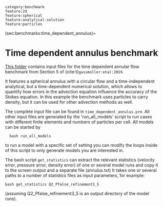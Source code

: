 ```{tags}
category:benchmark
feature:2d
feature:spherical
feature:analytical-solution
feature:particles
```

(sec:benchmarks:time_dependent_annulus)=
# Time dependent annulus benchmark

[This folder](https://github.com/geodynamics/aspect/tree/main/benchmarks/time_dependent_annulus)
contains input files for the time dependent annular flow benchmark from Section 5 of
{cite:t}`gassmoller:etal:2019`.

It features a spherical annulus with a circular flow and a
time-independent analytical, but a time-dependent numerical solution,
which allows to quantify how errors in the advection equation
influence the accuracy of the Stokes equation. In this example
the benchmark uses particles to carry density, but it can be
used for other advection methods as well.

The complete input file can be found in `time_dependent_annulus.prm`.
All other input files are generated by the 'run_all_models' script
to run cases with different finite elements and numbers of particles
per cell. All models can be started by

```
  bash run_all_models
```

to run a model with a specific set of setting you can modify the loops
inside of this script to only generate models you are interested in.

The bash script `get_statistics` can extract the relevant statistics
(velocity error, pressure error, density error)
of one or several model runs and copy it to the screen output and a
separate file (annulus.txt)
It takes one or several paths to a number of statistics
files as input parameters, for example:

```
bash get_statistics Q2_Pfalse_refinement3_5
```

(assuming Q2_Pfalse_refinement3_5 is an output directory of the model runs).
